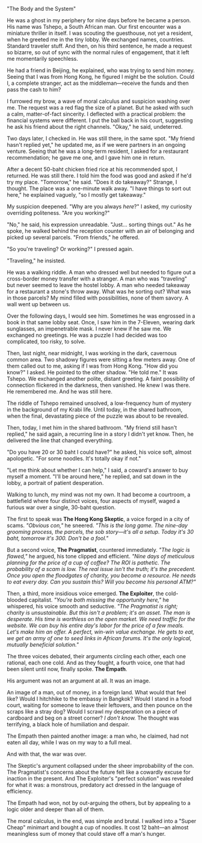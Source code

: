 "The Body and the System"

He was a ghost in my periphery for nine days before he became a person. His name was Tshepo, a South African man. Our first encounter was a miniature thriller in itself. I was scouting the guesthouse, not yet a resident, when he greeted me in the tiny lobby. We exchanged names, countries. Standard traveler stuff. And then, on his third sentence, he made a request so bizarre, so out of sync with the normal rules of engagement, that it left me momentarily speechless.

He had a friend in Beijing, he explained, who was trying to send him money. Seeing that I was from Hong Kong, he figured I might be the solution. Could I, a complete stranger, act as the middleman—receive the funds and then pass the cash to him?

I furrowed my brow, a wave of moral calculus and suspicion washing over me. The request was a red flag the size of a planet. But he asked with such a calm, matter-of-fact sincerity. I deflected with a practical problem: the financial systems were different. I put the ball back in his court, suggesting he ask his friend about the right channels. "Okay," he said, undeterred.

Two days later, I checked in. He was still there, in the same spot. "My friend hasn't replied yet," he updated me, as if we were partners in an ongoing venture. Seeing that he was a long-term resident, I asked for a restaurant recommendation; he gave me one, and I gave him one in return.

After a decent 50-baht chicken fried rice at his recommended spot, I returned. He was still there. I told him the food was good and asked if he'd try my place. "Tomorrow," he said. "Does it do takeaway?" Strange, I thought. The place was a one-minute walk away. "I have things to sort out here," he explained vaguely, "so I mostly get takeaway."

My suspicion deepened. "Why are you always *here*?" I asked, my curiosity overriding politeness. "Are you working?"

"No," he said, his expression unreadable. "Just... sorting things out." As he spoke, he walked behind the reception counter with an air of belonging and picked up several parcels. "From friends," he offered.

"So you're traveling? Or working?" I pressed again.

"Traveling," he insisted.

He was a walking riddle. A man who dressed well but needed to figure out a cross-border money transfer with a stranger. A man who was "traveling" but never seemed to leave the hostel lobby. A man who needed takeaway for a restaurant a stone's throw away. What was he sorting out? What was in those parcels? My mind filled with possibilities, none of them savory. A wall went up between us.

Over the following days, I would see him. Sometimes he was engrossed in a book in that same lobby seat. Once, I saw him in the 7-Eleven, wearing dark sunglasses, an impenetrable mask. I never knew if he saw me. We exchanged no greetings. He was a puzzle I had decided was too complicated, too risky, to solve.

Then, last night, near midnight, I was working in the dark, cavernous common area. Two shadowy figures were sitting a few meters away. One of them called out to me, asking if I was from Hong Kong. "How did you know?" I asked. He pointed to the other shadow. "He told me." It was Tshepo. We exchanged another polite, distant greeting. A faint possibility of connection flickered in the darkness, then vanished. He knew I was there. He remembered me. And he was still here.

The riddle of Tshepo remained unsolved, a low-frequency hum of mystery in the background of my Krabi life. Until today, in the shared bathroom, when the final, devastating piece of the puzzle was about to be revealed.


Then, today, I met him in the shared bathroom. "My friend still hasn't replied," he said again, a recurring line in a story I didn't yet know. Then, he delivered the line that changed everything.

"Do you have 20 or 30 baht I could have?" he asked, his voice soft, almost apologetic. "For some noodles. It's totally okay if not."

"Let me think about whether I can help," I said, a coward's answer to buy myself a moment. "I'll be around here," he replied, and sat down in the lobby, a portrait of patient desperation.

Walking to lunch, my mind was not my own. It had become a courtroom, a battlefield where four distinct voices, four aspects of myself, waged a furious war over a single, 30-baht question.

The first to speak was **The Hong Kong Skeptic**, a voice forged in a city of scams. *"Obvious con,"* he sneered. *"This is the long game. The nine-day grooming process, the parcels, the sob story—it's all a setup. Today it's 30 baht, tomorrow it's 300. Don't be a fool."*

But a second voice, **The Pragmatist**, countered immediately. *"The logic is flawed,"* he argued, his tone clipped and efficient. *"Nine days of meticulous planning for the price of a cup of coffee? The ROI is pathetic. The probability of a scam is low. The real issue isn't the truth; it's the precedent. Once you open the floodgates of charity, you become a resource. He needs to eat every day. Can you sustain this? Will you become his personal ATM?"*

Then, a third, more insidious voice emerged. **The Exploiter**, the cold-blooded capitalist. *"You're both missing the opportunity here,"* he whispered, his voice smooth and seductive. *"The Pragmatist is right; charity is unsustainable. But this isn't a problem; it's an asset. The man is desperate. His time is worthless on the open market. We need traffic for the website. We can buy his entire day's labor for the price of a few meals. Let's make him an offer. A perfect, win-win value exchange. He gets to eat, we get an army of one to seed links in African forums. It's the only logical, mutually beneficial solution."*

The three voices debated, their arguments circling each other, each one rational, each one cold. And as they fought, a fourth voice, one that had been silent until now, finally spoke. **The Empath**.

His argument was not an argument at all. It was an image.

An image of a man, out of money, in a foreign land. What would that feel like? Would I hitchhike to the embassy in Bangkok? Would I stand in a food court, waiting for someone to leave their leftovers, and then pounce on the scraps like a stray dog? Would I scrawl my desperation on a piece of cardboard and beg on a street corner? *I don't know.* The thought was terrifying, a black hole of humiliation and despair.

The Empath then painted another image: a man who, he claimed, had not eaten all day, while I was on my way to a full meal.

And with that, the war was over.

The Skeptic's argument collapsed under the sheer improbability of the con. The Pragmatist's concerns about the future felt like a cowardly excuse for inaction in the present. And The Exploiter's "perfect solution" was revealed for what it was: a monstrous, predatory act dressed in the language of efficiency.

The Empath had won, not by out-arguing the others, but by appealing to a logic older and deeper than all of them.

The moral calculus, in the end, was simple and brutal. I walked into a "Super Cheap" minimart and bought a cup of noodles. It cost 12 baht—an almost meaningless sum of money that could stave off a man's hunger.
